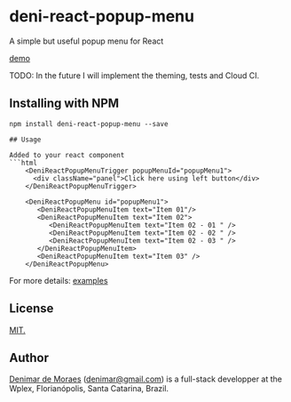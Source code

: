 # deni-react-popup-menu
A simple but useful popup menu for React


[demo](https://denimar.github.io/deni-react-popup-menu/examples)

TODO: In the future I will implement the theming, tests and Cloud CI.

## Installing with NPM

```
npm install deni-react-popup-menu --save

## Usage

Added to your react component
```html
    <DeniReactPopupMenuTrigger popupMenuId="popupMenu1">
      <div className="panel">Click here using left button</div>
    </DeniReactPopupMenuTrigger>

    <DeniReactPopupMenu id="popupMenu1">
       <DeniReactPopupMenuItem text="Item 01"/>
       <DeniReactPopupMenuItem text="Item 02">
          <DeniReactPopupMenuItem text="Item 02 - 01 " />
          <DeniReactPopupMenuItem text="Item 02 - 02 " />          
          <DeniReactPopupMenuItem text="Item 02 - 03 " />                    
       </DeniReactPopupMenuItem>
       <DeniReactPopupMenuItem text="Item 03" />
    </DeniReactPopupMenu>    
```
For more details: [examples](https://denimar.github.io/deni-react-popup-menu/examples)

## License

[MIT.](https://raw.githubusercontent.com/denimar/deni-react-treeview/master/LICENSE-MIT)

## Author

[Denimar de Moraes](http://github.com/denimar) (denimar@gmail.com) is a full-stack developper at the Wplex, Florianópolis, Santa Catarina, Brazil.
